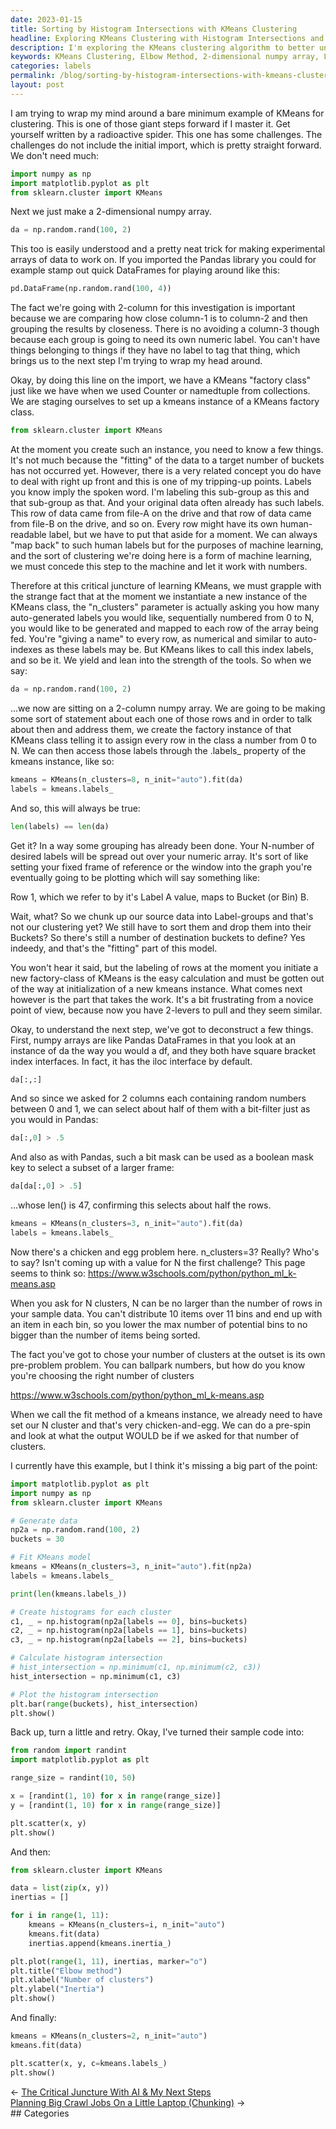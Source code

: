 ```yaml
---
date: 2023-01-15
title: Sorting by Histogram Intersections with KMeans Clustering
headline: Exploring KMeans Clustering with Histogram Intersections and the Elbow Method
description: I'm exploring the KMeans clustering algorithm to better understand how it works. To do this, I'm using the Elbow method to determine the optimal number of clusters and then using the KMeans fit method to sort the data into the chosen number of clusters. I plotted a scatter graph with x and y values, and used the kmeans.labels_ parameter to color code the points and clearly show the clusters that had been formed.
keywords: KMeans Clustering, Elbow Method, 2-dimensional numpy array, Labels, Buckets, Bin, Scatter Graph, x and y values, Color Code, Clusters, Plotting
categories: labels
permalink: /blog/sorting-by-histogram-intersections-with-kmeans-clustering/
layout: post
---
```



I am trying to wrap my mind around a bare minimum example of KMeans for
clustering. This is one of those giant steps forward if I master it. Get
yourself written by a radioactive spider. This one has some challenges. The
challenges do not include the initial import, which is pretty straight forward.
We don't need much:

```python
import numpy as np
import matplotlib.pyplot as plt
from sklearn.cluster import KMeans
```

Next we just make a 2-dimensional numpy array.

```python
da = np.random.rand(100, 2)
```

This too is easily understood and a pretty neat trick for making experimental
arrays of data to work on. If you imported the Pandas library you could for
example stamp out quick DataFrames for playing around like this:

```python
pd.DataFrame(np.random.rand(100, 4))
```

The fact we're going with 2-column for this investigation is important because
we are comparing how close column-1 is to column-2 and then grouping the
results by closeness. There is no avoiding a column-3 though because each group
is going to need its own numeric label. You can't have things belonging to
things if they have no label to tag that thing, which brings us to the next
step I'm trying to wrap my head around.

Okay, by doing this line on the import, we have a KMeans "factory class" just
like we have when we used Counter or namedtuple from collections. We are
staging ourselves to set up a kmeans instance of a KMeans factory class.

```python
from sklearn.cluster import KMeans
```

At the moment you create such an instance, you need to know a few things. It's
not much because the "fitting" of the data to a target number of buckets has
not occurred yet. However, there is a very related concept you do have to deal
with right up front and this is one of my tripping-up points. Labels you know
imply the spoken word. I'm labeling this sub-group as this and that sub-group
as that. And your original data often already has such labels. This row of data
came from file-A on the drive and that row of data came from file-B on the
drive, and so on. Every row might have its own human-readable label, but we
have to put that aside for a moment. We can always "map back" to such human
labels but for the purposes of machine learning, and the sort of clustering
we're doing here is a form of machine learning, we must concede this step to
the machine and let it work with numbers.

Therefore at this critical juncture of learning KMeans, we must grapple with
the strange fact that at the moment we instantiate a new instance of the KMeans
class, the "n_clusters" parameter is actually asking you how many
auto-generated labels you would like, sequentially numbered from 0 to N, you
would like to be generated and mapped to each row of the array being fed.
You're "giving a name" to every row, as numerical and similar to auto-indexes
as these labels may be. But KMeans likes to call this index labels, and so be
it. We yield and lean into the strength of the tools. So when we say:

```python
da = np.random.rand(100, 2)
```

...we now are sitting on a 2-column numpy array. We are going to be making some
sort of statement about each one of those rows and in order to talk about then
and address them, we create the factory instance of that KMeans class telling
it to assign every row in the class a number from 0 to N. We can then access
those labels through the .labels\_ property of the kmeans instance, like so:

```python
kmeans = KMeans(n_clusters=8, n_init="auto").fit(da)
labels = kmeans.labels_
```

And so, this will always be true:

```python
len(labels) == len(da)
```

Get it? In a way some grouping has already been done. Your N-number of desired
labels will be spread out over your numeric array. It's sort of like setting
your fixed frame of reference or the window into the graph you're eventually
going to be plotting which will say something like:

Row 1, which we refer to by it's Label A value, maps to Bucket (or Bin) B.

Wait, what? So we chunk up our source data into Label-groups and that's not our
clustering yet? We still have to sort them and drop them into their Buckets? So
there's still a number of destination buckets to define? Yes indeedy, and
that's the "fitting" part of this model.

You won't hear it said, but the labeling of rows at the moment you initiate a
new factory-class of KMeans is the easy calculation and must be gotten out of
the way at initialization of a new kmeans instance. What comes next however is
the part that takes the work. It's a bit frustrating from a novice point of
view, because now you have 2-levers to pull and they seem similar.

Okay, to understand the next step, we've got to deconstruct a few things.
First, numpy arrays are like Pandas DataFrames in that you look at an instance
of da the way you would a df, and they both have square bracket index
interfaces. In fact, it has the iloc interface by default.

```python
da[:,:]
```

And so since we asked for 2 columns each containing random numbers between 0
and 1, we can select about half of them with a bit-filter just as you would in
Pandas:

```python
da[:,0] > .5
```

And also as with Pandas, such a bit mask can be used as a boolean mask key to
select a subset of a larger frame:

```python
da[da[:,0] > .5]
```

...whose len() is 47, confirming this selects about half the rows.

```python
kmeans = KMeans(n_clusters=3, n_init="auto").fit(da)
labels = kmeans.labels_
```

Now there's a chicken and egg problem here. n_clusters=3? Really? Who's to say?
Isn't coming up with a value for N the first challenge? This page seems to
think so: https://www.w3schools.com/python/python_ml_k-means.asp

When you ask for N clusters, N can be no larger than the number of rows in your
sample data. You can't distribute 10 items over 11 bins and end up with an item
in each bin, so you lower the max number of potential bins to no bigger than
the number of items being sorted.

The fact you've got to chose your number of clusters at the outset is its own
pre-problem problem. You can ballpark numbers, but how do you know you're
choosing the right number of clusters

https://www.w3schools.com/python/python_ml_k-means.asp

When we call the fit method of a kmeans instance, we already need to have set
our N cluster and that's very chicken-and-egg. We can do a pre-spin and look at
what the output WOULD be if we asked for that number of clusters.

I currently have this example, but I think it's missing a big part of the
point:

```python
import matplotlib.pyplot as plt
import numpy as np
from sklearn.cluster import KMeans

# Generate data
np2a = np.random.rand(100, 2)
buckets = 30

# Fit KMeans model
kmeans = KMeans(n_clusters=3, n_init="auto").fit(np2a)
labels = kmeans.labels_

print(len(kmeans.labels_))

# Create histograms for each cluster
c1, _ = np.histogram(np2a[labels == 0], bins=buckets)
c2, _ = np.histogram(np2a[labels == 1], bins=buckets)
c3, _ = np.histogram(np2a[labels == 2], bins=buckets)

# Calculate histogram intersection
# hist_intersection = np.minimum(c1, np.minimum(c2, c3))
hist_intersection = np.minimum(c1, c3)

# Plot the histogram intersection
plt.bar(range(buckets), hist_intersection)
plt.show()
```

Back up, turn a little and retry. Okay, I've turned their sample code into:

```python
from random import randint
import matplotlib.pyplot as plt

range_size = randint(10, 50)

x = [randint(1, 10) for x in range(range_size)]
y = [randint(1, 10) for x in range(range_size)]

plt.scatter(x, y)
plt.show()
```

And then:

```python
from sklearn.cluster import KMeans

data = list(zip(x, y))
inertias = []

for i in range(1, 11):
    kmeans = KMeans(n_clusters=i, n_init="auto")
    kmeans.fit(data)
    inertias.append(kmeans.inertia_)

plt.plot(range(1, 11), inertias, marker="o")
plt.title("Elbow method")
plt.xlabel("Number of clusters")
plt.ylabel("Inertia")
plt.show()
```

And finally:

```python
kmeans = KMeans(n_clusters=2, n_init="auto")
kmeans.fit(data)

plt.scatter(x, y, c=kmeans.labels_)
plt.show()
```


<div class="post-nav"><div class="post-nav-prev"><span class="arrow">&larr;&nbsp;</span><a href="/blog/the-critical-juncture-with-ai-my-next-steps">The Critical Juncture With AI & My Next Steps</a></div><div class="post-nav-next"><a href="/blog/planning-big-crawl-jobs-on-a-little-laptop-chunking">Planning Big Crawl Jobs On a Little Laptop (Chunking)</a><span class="arrow">&nbsp;&rarr;</span></div></div>
## Categories

<ul></ul>